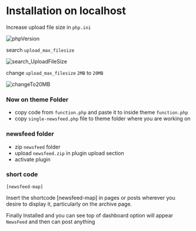 # Installation on localhost

Increase upload file size in `php.ini`

![phpVersion](https://user-images.githubusercontent.com/28805723/212609938-4d426b9f-9aeb-4fc9-abbb-51654659f6c9.png)

 search `upload_max_filesize`

![search_UploadFileSize](https://user-images.githubusercontent.com/28805723/212611290-f52c9b44-144d-4018-b671-7e1214d19b04.png)

change `upload_max_filesize` `2MB` to `20MB` 

![changeTo20MB](https://user-images.githubusercontent.com/28805723/212611695-ebdddc23-046d-4e93-aee3-5d5253a85ce7.png)


### Now on theme Folder
  - copy code from `function.php` and paste it to inside theme `function.php`
  - copy `single-newsfeed.php` file to theme folder where you are working on
  
###  newsfeed folder 

- zip  `newsfeed` folder 
- upload `newsfeed.zip` in plugin upload section 
- activate plugin 

### short code

```
[newsfeed-map]
```
Insert the shortcode [newsfeed-map] in pages or posts wherever you desire to display it, particularly on the archive page.

Finally Installed and you can see top of dashboard option will appear `NewsFeed` and then can post anything




